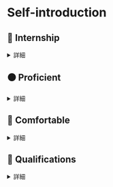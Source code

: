 # Self-introduction
## :office: Internship
<details><summary>詳細</summary>

  
### CyberAgent (ML enginner, 2022 May)
- ユーザログを元にしたユーザの好み画像推論システム開発
- データ抽出・前処理
- MLモデル作成・評価
- Teck Stack: GCP(Vertex AI Workbench, BigQuery)、Python(Pytorch)

### Pixiv (ML enginner, 2022 Feb-Apr)
- 投稿イラストを元にしたイラストタグの推論機能開発
- データ抽出・前処理
- MLモデル作成・学習・評価
- Teck Stack: GCP(Vertex AI Workbench, BigQuery)、Python(Tensorflow+Keras)
  
### Recruit (Backend enginner, 2021 Nov-Dec)
- 検索サジェスト機能の開発
- BigQuery上のデータの抽出・前処理
- ElasticSearchのクエリ・インデックステンプレートの作成
- 検索APIの作成
- Teck Stack: AWS OpenSearch(ElasticSearch, Kibana), BigQuery, node.js+Express

</details>

## :black_circle: Proficient
<details><summary>詳細</summary>

- Python : Mainly use in research, internships, individual developments, and competitive programing

</details>

## :large_blue_circle: Comfortable
<details><summary>詳細</summary>

### Languages
- Python
  - 数値計算(numpy, pandas, scipy, matplotlib, seaborn)
  - 機械学習(TensorFlow, Keras, Pytorch)
  - NLP(mecab, gensim)
  - CV(OpenCV, PIL)
  - Web(Flask)
- C 
- C++
  - Opencv
- Java
- Fortran
- Ocaml
- HTML
- CSS
- Javascript
  - Node.js
    - Express 
- SQL
- SPARQL

### DBMS
- MySQL
- PostgreSQL
- Microsoft SQL Server

### Cloud
- AWS(IAM, EC2, S3, RDS, Route 53, VPC, Cloud9, Lambda, OpenSearch, ElasticSearch, Kibana, API Gateway, CloudTrail, AWS Cost Explorer)
- GCP(GCE, BigQuery, Vertex AI Workbench)

### OS
- MacOS
- Windows
- Linux(CentOS, Ubuntu, Debian)

### Tools
- Wordpress(cocoon)
- Docker
- Git
- Google Colaboratory
- LaTex
- Markdown
- Vim
- Matlab

</details>

## :green_book: Qualifications
<details><summary>詳細</summary>


- TOEIC 945
- Atcoder 緑
- AWS Solution Architect Assosiate
  
  
</details>

